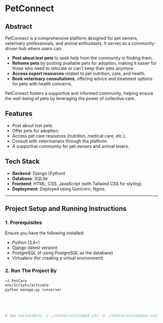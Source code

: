 # PetConnect

## Abstract

PetConnect is a comprehensive platform designed for pet owners, veterinary professionals, and animal enthusiasts. It serves as a community-driven hub where users can:

- **Post about lost pets** to seek help from the community in finding them.
- **Rehome pets** by posting available pets for adoption, making it easier for those who need to relocate or can't keep their pets anymore.
- **Access expert resources** related to pet nutrition, care, and health.
- **Book veterinary consultations**, offering advice and treatment options for pets with health concerns.

PetConnect fosters a supportive and informed community, helping ensure the well-being of pets by leveraging the power of collective care.

## Features

- Post about lost pets.
- Offer pets for adoption.
- Access pet care resources (nutrition, medical care, etc.).
- Consult with veterinarians through the platform.
- A supportive community for pet owners and animal lovers.

## Tech Stack

- **Backend**: Django (Python)
- **Database**:  SQLite
- **Frontend**: HTML, CSS, JavaScript (with Tailwind CSS for styling)
- **Deployment**: Deployed using Gunicorn, Nginx.

---

## Project Setup and Running Instructions

### 1. Prerequisites
Ensure you have the following installed:
- Python (3.8+)
- Django (latest version)
- PostgreSQL (if using PostgreSQL as the database)
- Virtualenv (for creating a virtual environment)

### 2. Run The Project By

```bash
cd PetCare
env/Scripts/activate
python manage.py runserver





# npx tailwindcss -i ./static/src/input.css -o ./static/src/output.css --watch